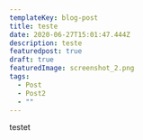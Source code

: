 ```yaml
---
templateKey: blog-post
title: teste
date: 2020-06-27T15:01:47.444Z
description: teste
featuredpost: true
draft: true
featuredImage: screenshot_2.png
tags:
  - Post
  - Post2
  - ""
---
```

testet